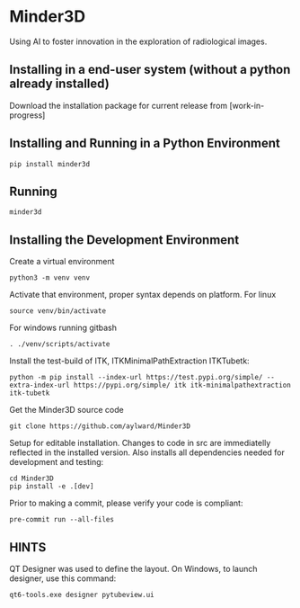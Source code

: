 # Minder3D

Using AI to foster innovation in the exploration of radiological images.

## Installing in a end-user system (without a python already installed)

Download the installation package for current release from
    [work-in-progress]

## Installing and Running in a Python Environment

    pip install minder3d

## Running

    minder3d

## Installing the Development Environment

Create a virtual environment

    python3 -m venv venv

Activate that environment, proper syntax depends on platform.  For linux

    source venv/bin/activate

For windows running gitbash

    . ./venv/scripts/activate

Install the test-build of ITK, ITKMinimalPathExtraction ITKTubetk:

    python -m pip install --index-url https://test.pypi.org/simple/ --extra-index-url https://pypi.org/simple/ itk itk-minimalpathextraction itk-tubetk

Get the Minder3D source code

    git clone https://github.com/aylward/Minder3D

Setup for editable installation. Changes to code in src are
immediatelly reflected in the installed version.  Also installs
all dependencies needed for development and testing:

    cd Minder3D
    pip install -e .[dev]

Prior to making a commit, please verify your code is compliant:

    pre-commit run --all-files

## HINTS

QT Designer was used to define the layout.  On Windows, to launch
designer, use this command:

    qt6-tools.exe designer pytubeview.ui
